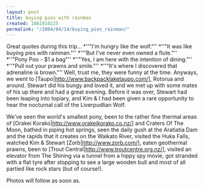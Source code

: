 ```yaml
---
layout: post
title: buying pies with rainman
created: 1081910225
permalink: "/2004/04/14/buying_pies_rainman/"
---
```

Great quotes during this trip...
*''"I'm hungry like the wolf."''
*''"It was like buying pies with rainman."''
*''"But I've never even owned a flute."''
*''"Pony Poo - \$1 a bag"''
*''"Yes, I am here with the intention of dining."''
*''"Pull out your prawns and smile."''
*''"It's where I discovered that adrenaline is brown."''
Well, trust me, they were funny at the time.  Anyways, we went to [Taupo|http://www.backpacklaketaupo.com/], Rotorua and around.  Stewart did his bungy and loved it, and we met up with some mates of his up there and had a great evening.  Before it was over, Stewart had been leaping into topiary, and Kim & I had been given a rare opportunity to hear the nocturnal call of the Liverpudlian Wolf.  

We've seen the world's smallest pony, been to the rather fine thermal areas of [Orakei Korako|http://www.orakeikorako.co.nz/] and Craters Of The Moon, bathed in piping hot springs, seen the daily gush at the Aratiatia Dam and the rapids that it creates on the Waikato River, visited the Huka Falls, watched Kim & Stewart [Zorb|http://www.zorb.com/], eaten geothermal prawns, been to [Trout Central|http://www.troutcentre.org.nz/], visited an elevator from The Shining via a tunnel from a hippy spy movie, got stranded with a flat tyre after stopping to see a large wooden bull and most of all partied like rock stars (but of course!).

Photos will follow as soon as.
<!-- break -->
